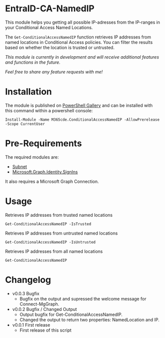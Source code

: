 # EntraID-CA-NamedIP
This module helps you getting all possible IP-adresses from the IP-ranges in your Conditional Access Named Locations.

The `Get-ConditionalAccessNamedIP` function retrieves IP addresses from named locations in Conditional Access policies. You can filter the results based on whether the location is trusted or untrusted.

_This module is currently in development and will receive additional features and functions in the future._

_Feel free to share any feature requests with me!_

# Installation
The module is published on [PowerShell Gallery](https://www.powershellgallery.com/packages/M365cde.ConditionalAccessNamedIP/) and can be installed with this command within a powershell console:

    Install-Module -Name M365cde.ConditionalAccessNamedIP -AllowPrerelease -Scope CurrentUser

# Pre-Requirements
The required modules are:
- [Subnet](https://www.powershellgallery.com/packages/Subnet/)
- [Microsoft.Graph.Identity.SignIns](https://www.powershellgallery.com/packages/Microsoft.Graph.Identity.SignIns/)

It also requires a Microsoft Graph Connection.

# Usage

Retrieves IP addresses from trusted named locations
```
Get-ConditionalAccessNamedIP -IsTrusted
```

Retrieves IP addresses from untrusted named locations
```
Get-ConditionalAccessNamedIP -IsUntrusted
```

Retrieves IP addresses from all named locations
```
Get-ConditionalAccessNamedIP
```

# Changelog
- v0.0.3 Bugfix
  - Bugfix on the output and supressed the welcome message for Connect-MgGraph.
- v0.0.2 Bugfix / Changed Output
  - Output bugfix for Get-ConditionalAccessNamedIP.
  - Changed the output to return two properties: NamedLocation and IP.
- v0.0.1 First release
  - First release of this script
